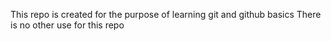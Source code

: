 This repo is created for the purpose of learning git and github basics
There is no other use for this repo

